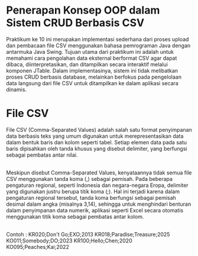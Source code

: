# Penerapan Konsep OOP dalam Sistem CRUD Berbasis CSV
Praktikum ke 10 ini merupakan implementasi sederhana dari proses upload dan pembacaan file CSV menggunakan bahasa pemrograman Java dengan antarmuka Java Swing. Tujuan utama dari praktikum ini adalah untuk memahami cara pengolahan data eksternal berformat CSV agar dapat dibaca, diinterpretasikan, dan ditampilkan secara interaktif melalui komponen JTable. Dalam implementasinya, sistem ini tidak melibatkan proses CRUD berbasis database, melainkan berfokus pada pengelolaan data langsung dari file CSV untuk ditampilkan ke dalam aplikasi secara dinamis.

# File CSV
File CSV (Comma-Separated Values) adalah salah satu format penyimpanan data berbasis teks yang umum digunakan untuk merepresentasikan data dalam bentuk baris dan kolom seperti tabel. Setiap elemen data pada satu baris dipisahkan oleh tanda khusus yang disebut delimiter, yang berfungsi sebagai pembatas antar nilai. 

<br> Meskipun disebut Comma-Separated Values, kenyataannya tidak semua file CSV menggunakan tanda koma (,) sebagai pemisah. Pada beberapa pengaturan regional, seperti Indonesia dan negara-negara Eropa, delimiter yang digunakan justru berupa titik koma (;). Hal ini terjadi karena dalam pengaturan regional tersebut, tanda koma berfungsi sebagai pemisah desimal dalam angka (misalnya 3,14), sehingga untuk menghindari benturan dalam penyimpanan data numerik, aplikasi seperti Excel secara otomatis menggunakan titik koma sebagai pembatas antar kolom. 

<br> Contoh : 
   KR020;Don't Go;EXO;2013
   KR018;Paradise;Treasure;2025
   KO011;Somebody;DO;2023
   KR100;Hello;Chen;2020
   KO095;Peaches;Kai;2022


